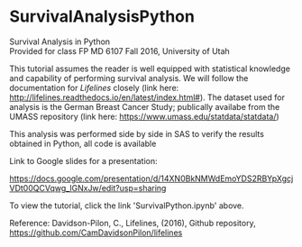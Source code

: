 # SurvivalAnalysisPython
Survival Analysis in Python  
Provided for class FP MD 6107 Fall 2016, University of Utah

This tutorial assumes the reader is well equipped with statistical knowledge and capability of performing survival analysis. We will follow the documentation for *Lifelines* closely (link here: http://lifelines.readthedocs.io/en/latest/index.html#). The dataset used for analysis is the German Breast Cancer Study; publically availabe from the UMASS repository (link here: https://www.umass.edu/statdata/statdata/)  
  
  This analysis was performed side by side in SAS to verify the results obtained in Python, all code is available  
    
  Link to Google slides for a presentation:
  
  https://docs.google.com/presentation/d/14XN0BkNMWdEmoYDS2RBYpXgcjVDt00QCVqwg_lGNxJw/edit?usp=sharing   
    
  To view the tutorial, click the link 'SurvivalPython.ipynb' above. 
  
  
  Reference: Davidson-Pilon, C., Lifelines, (2016), Github repository, https://github.com/CamDavidsonPilon/lifelines
